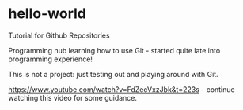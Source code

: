 # hello-world
Tutorial for Github Repositories

Programming nub learning how to use Git - started quite late into programming experience!

This is not a project: just testing out and playing around with Git.

https://www.youtube.com/watch?v=FdZecVxzJbk&t=223s - continue watching this video for some guidance.
